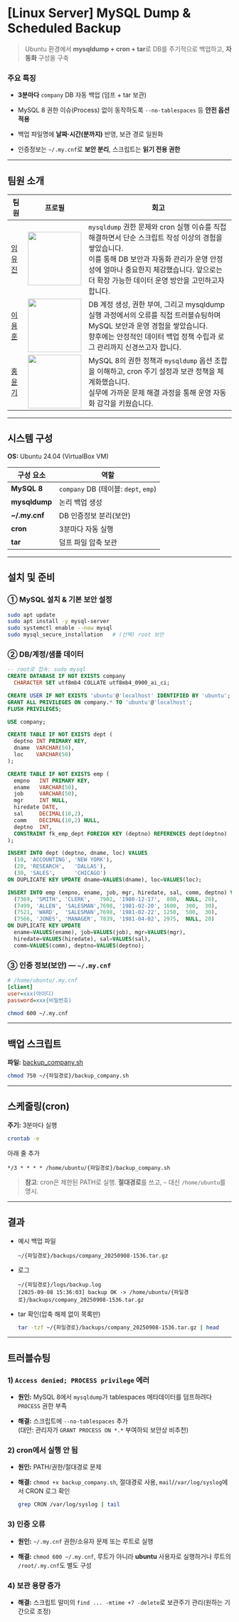 # [Linux Server] MySQL Dump & Scheduled Backup

> Ubuntu 환경에서 **mysqldump + cron + tar**로 DB를 주기적으로 백업하고, **자동화** 구성을 구축

### 주요 특징

- **3분마다** `company` DB 자동 백업 (덤프 + tar 보관)

- MySQL 8 권한 이슈(Process) 없이 동작하도록 `--no-tablespaces` 등 **안전 옵션 적용**

- 백업 파일명에 **날짜·시간(분까지)** 반영, 보관 경로 일원화

- 인증정보는 `~/.my.cnf`로 **보안 분리**, 스크립트는 **읽기 전용 권한**

---

## 팀원 소개

| 팀원                                      | 프로필                                                                              | 회고                                                                                                                                                      |
| --------------------------------------- | -------------------------------------------------------------------------------- | ------------------------------------------------------------------------------------------------------------------------------------------------------- |
| [임유진](https://github.com/imewuzin)      | <img width="120px" src="https://avatars.githubusercontent.com/u/156065214?v=4"/> | `mysqldump` 권한 문제와 cron 실행 이슈를 직접 해결하면서 단순 스크립트 작성 이상의 경험을 쌓았습니다. <br>이를 통해 DB 보안과 자동화 관리가 운영 안정성에 얼마나 중요한지 체감했습니다. 앞으로는 더 확장 가능한 데이터 운영 방안을 고민하고자 합니다. |
| [이용훈](https://github.com/dldydgns)      | <img width="120px" src="https://avatars.githubusercontent.com/u/56614731?v=4"/>  | DB 계정 생성, 권한 부여, 그리고 mysqldump 실행 과정에서의 오류를 직접 트러블슈팅하며 MySQL 보안과 운영 경험을 쌓았습니다. <br>향후에는 안정적인 데이터 백업 정책 수립과 로그 관리까지 신경쓰고자 합니다.                           |
| [홍윤기](https://github.com/yunkihong-dev) | <img width="120px" src="https://avatars.githubusercontent.com/u/81303136?v=4"/>  | MySQL 8의 권한 정책과 `mysqldump` 옵션 조합을 이해하고, cron 주기 설정과 보관 정책을 체계화했습니다. <br>실무에 가까운 문제 해결 과정을 통해 운영 자동화 감각을 키웠습니다.                                         |

---

## 시스템 구성

**OS:** Ubuntu 24.04 (VirtualBox VM)

| 구성 요소         | 역할                                |
| ------------- | --------------------------------- |
| **MySQL 8**   | `company` DB (테이블: `dept`, `emp`) |
| **mysqldump** | 논리 백업 생성                          |
| **~/.my.cnf** | DB 인증정보 분리(보안)                    |
| **cron**      | 3분마다 자동 실행                        |
| **tar**       | 덤프 파일 압축 보관                       |



---

## 설치 및 준비

### ① MySQL 설치 & 기본 보안 설정

```bash
sudo apt update
sudo apt install -y mysql-server
sudo systemctl enable --now mysql
sudo mysql_secure_installation   # (선택) root 보안
```

### ② DB/계정/샘플 데이터

```sql
-- root로 접속: sudo mysql
CREATE DATABASE IF NOT EXISTS company
  CHARACTER SET utf8mb4 COLLATE utf8mb4_0900_ai_ci;

CREATE USER IF NOT EXISTS 'ubuntu'@'localhost' IDENTIFIED BY 'ubuntu';
GRANT ALL PRIVILEGES ON company.* TO 'ubuntu'@'localhost';
FLUSH PRIVILEGES;

USE company;

CREATE TABLE IF NOT EXISTS dept (
  deptno INT PRIMARY KEY,
  dname  VARCHAR(50),
  loc    VARCHAR(50)
);

CREATE TABLE IF NOT EXISTS emp (
  empno   INT PRIMARY KEY,
  ename   VARCHAR(50),
  job     VARCHAR(50),
  mgr     INT NULL,
  hiredate DATE,
  sal     DECIMAL(10,2),
  comm    DECIMAL(10,2) NULL,
  deptno  INT,
  CONSTRAINT fk_emp_dept FOREIGN KEY (deptno) REFERENCES dept(deptno)
);

INSERT INTO dept (deptno, dname, loc) VALUES
  (10, 'ACCOUNTING', 'NEW YORK'),
  (20, 'RESEARCH',   'DALLAS'),
  (30, 'SALES',      'CHICAGO')
ON DUPLICATE KEY UPDATE dname=VALUES(dname), loc=VALUES(loc);

INSERT INTO emp (empno, ename, job, mgr, hiredate, sal, comm, deptno) VALUES
  (7369, 'SMITH', 'CLERK',   7902, '1980-12-17',  800,  NULL, 20),
  (7499, 'ALLEN', 'SALESMAN',7698, '1981-02-20', 1600,  300,  30),
  (7521, 'WARD',  'SALESMAN',7698, '1981-02-22', 1250,  500,  30),
  (7566, 'JONES', 'MANAGER', 7839, '1981-04-02', 2975,  NULL, 20)
ON DUPLICATE KEY UPDATE
  ename=VALUES(ename), job=VALUES(job), mgr=VALUES(mgr),
  hiredate=VALUES(hiredate), sal=VALUES(sal),
  comm=VALUES(comm), deptno=VALUES(deptno);
```

### ③ 인증 정보(보안) — `~/.my.cnf`

```ini
# /home/ubuntu/.my.cnf
[client]
user=xxx(아이디)
password=xxx{비밀번호)
```

```bash
chmod 600 ~/.my.cnf
```

---

## 백업 스크립트

**파일:** <a href="https://github.com/dldydgns/Linux_DB_Backup/blob/main/backup_company.sh">backup_company.sh</a>

```bash
chmod 750 ~/{파일경로}/backup_company.sh
```

---

## 스케줄링(cron)

**주기:** 3분마다 실행

```bash
crontab -e
```

아래 줄 추가

```
*/3 * * * * /home/ubuntu/{파일경로}/backup_company.sh
```

> **참고**: cron은 제한된 PATH로 실행. **절대경로**를 쓰고, `~` 대신 `/home/ubuntu`를 명시.

---

## 결과

- 예시 백업 파일
  
  ```
  ~/{파일경로}/backups/company_20250908-1536.tar.gz
  ```

- 로그
  
  ```
  ~/{파일경로}/logs/backup.log
  [2025-09-08 15:36:03] backup OK -> /home/ubuntu/{파일경로}/backups/company_20250908-1536.tar.gz
  ```

- tar 확인(압축 해제 없이 목록만)
  
  ```bash
  tar -tzf ~/{파일경로}/backups/company_20250908-1536.tar.gz | head
  ```

---

## 트러블슈팅

### 1) `Access denied; PROCESS privilege` 에러

- **원인:** MySQL 8에서 `mysqldump`가 tablespaces 메타데이터를 덤프하려다 `PROCESS` 권한 부족

- **해결:** 스크립트에 `--no-tablespaces` 추가  
  (대안: 관리자가 `GRANT PROCESS ON *.*` 부여하되 보안상 비추천)


### 2) cron에서 실행 안 됨

- **원인:** PATH/권한/절대경로 문제

- **해결:** `chmod +x backup_company.sh`, 절대경로 사용, `mail`/`/var/log/syslog`에서 CRON 로그 확인
  
  ```bash
  grep CRON /var/log/syslog | tail
  ```

### 3) 인증 오류

- **원인:** `~/.my.cnf` 권한/소유자 문제 또는 루트로 실행

- **해결:** `chmod 600 ~/.my.cnf`, 루트가 아니라 **ubuntu** 사용자로 실행하거나 루트의 `/root/.my.cnf`도 별도 구성

### 4) 보관 용량 증가

- **해결:** 스크립트 말미의 `find ... -mtime +7 -delete`로 보관주기 관리(원하는 기간으로 조정)


